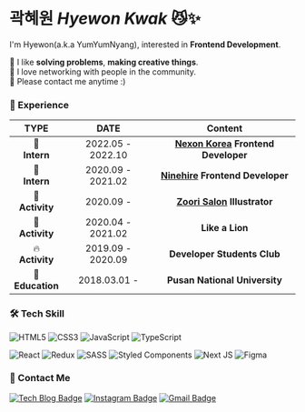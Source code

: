 # 곽혜원 *Hyewon Kwak* 😼✨    

I'm Hyewon(a.k.a YumYumNyang), interested in **Frontend Development**.

🌱 I like **solving problems**, **making creative things**.<br>
👯 I love networking with people in the community.<br>
📧 Please contact me anytime :) 


### :dizzy: Experience​
|              TYPE               |          DATE           |                           Content                            |
| :-----------------------------: | :---------------------: | :----------------------------------------------------------: |
| 🌈<br /> **Intern** | 2022.05 - 2022.10  | **<a href="https://company.nexon.com/">Nexon Korea</a> Frontend Developer** | 
| 🌈<br /> **Intern** | 2020.09 - 2021.02  | **<a href="https://ninehire.com/">Ninehire</a> Frontend Developer** | 
| 🎨<br /> **Activity** | 2020.09 - | **<a href="https://www.instagram.com/zzoori_salon/">Zoori Salon</a> Illustrator** | 
| 🦁 <br /> **Activity** | 2020.04 - 2021.02 | **Like a Lion** |  
| 🔥 <br /> **Activity** | 2019.09 - 2020.09 |   **Developer Students Club**   |
| :school_satchel:<br />**Education** |      2018.03.01 -       |                  **Pusan National University**      |     

    

### 🛠 Tech Skill ### 

![HTML5](https://img.shields.io/badge/html5-%23E34F26.svg?style=for-the-badge&logo=html5&logoColor=white) ![CSS3](https://img.shields.io/badge/css3-%231572B6.svg?style=for-the-badge&logo=css3&logoColor=white) ![JavaScript](https://img.shields.io/badge/javascript-%23323330.svg?style=for-the-badge&logo=javascript&logoColor=%23F7DF1E)
![TypeScript](https://img.shields.io/badge/typescript-%23007ACC.svg?style=for-the-badge&logo=typescript&logoColor=white)

![React](https://img.shields.io/badge/react-%2320232a.svg?style=for-the-badge&logo=react&logoColor=%2361DAFB) ![Redux](https://img.shields.io/badge/redux-%23593d88.svg?style=for-the-badge&logo=redux&logoColor=white) ![SASS](https://img.shields.io/badge/SASS-hotpink.svg?style=for-the-badge&logo=SASS&logoColor=white) ![Styled Components](https://img.shields.io/badge/styled--components-DB7093?style=for-the-badge&logo=styled-components&logoColor=white) ![Next JS](https://img.shields.io/badge/Next-black?style=for-the-badge&logo=next.js&logoColor=white) ![Figma](https://img.shields.io/badge/figma-%23F24E1E.svg?style=for-the-badge&logo=figma&logoColor=white)

###  :purple_heart: ​Contact Me ###

[![Tech Blog Badge](http://img.shields.io/badge/-Tech%20blog-black?style=flat-square&logo=github&link=https://yumyumnyang.github.io/)](https://yumyumnyang.github.io/) 
[![Instagram Badge](https://img.shields.io/badge/Instagram-e4405f?style=flat-square&logo=instagram&logoColor=white&link=https://www.instagram.com/theonlyone_hye1/)](https://www.instagram.com/theonlyone_hye1/) [![Gmail Badge](https://img.shields.io/badge/Gmail-d14836?style=flat-square&logo=Gmail&logoColor=white&link=mailto:khw121699@gmail.com)](mailto:khw121699@gmail.com)



